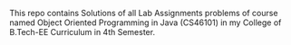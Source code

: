 This repo contains Solutions of all Lab Assignments problems of course named Object Oriented Programming in Java (CS46101) in my College of B.Tech-EE Curriculum in 4th Semester.  
